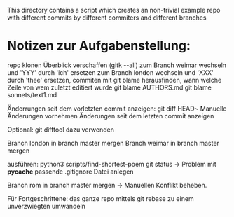 This directory contains a script which creates an non-trivial example repo
with different commits by different commiters and different branches


# Notizen zur Aufgabenstellung:

repo klonen
Überblick verschaffen (gitk --all)
zum Branch weimar wechseln und 'YYY' durch 'ich' ersetzen
zum Branch london wechseln und 'XXX' durch 'thee' ersetzen, commiten
mit git blame herausfinden, wann welche Zeile von wem zuletzt editiert wurde
 git blame AUTHORS.md
 git blame sonnets/text1.md
 
Änderrungen seit dem vorletzten commit anzeigen: git diff HEAD~
Manuelle Änderungen vornehmen
Änderungen seit dem letzten commit anzeigen

Optional: git difftool dazu verwenden

Branch london in branch master mergen
Branch weimar in branch master mergen

ausführen: python3 scripts/find-shortest-poem
git status -> Problem mit __pycache__
passende .gitignore Datei anlegen

Branch rom in branch master mergen -> Manuellen Konflikt beheben.


Für Fortgeschrittene: das ganze repo mittels git rebase zu einem unverzwiegten umwandeln




